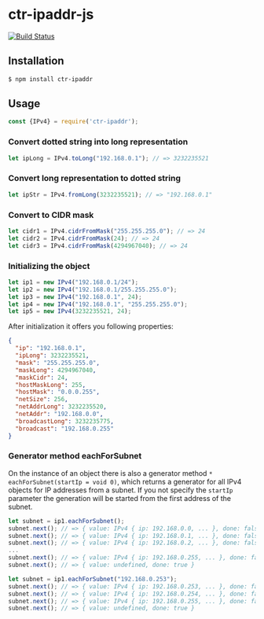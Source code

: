 # ctr-ipaddr-js
[![Build Status](https://travis-ci.org/crabtree/ctr-ipaddr-js.svg?branch=master)](https://travis-ci.org/crabtree/ctr-ipaddr-js)

## Installation
```bash
$ npm install ctr-ipaddr
```

## Usage
```js
const {IPv4} = require('ctr-ipaddr');
```

### Convert dotted string into long representation
```js
let ipLong = IPv4.toLong("192.168.0.1"); // => 3232235521
```

### Convert long representation to dotted string
```js
let ipStr = IPv4.fromLong(3232235521); // => "192.168.0.1"
```

### Convert to CIDR mask
```js
let cidr1 = IPv4.cidrFromMask("255.255.255.0"); // => 24
let cidr2 = IPv4.cidrFromMask(24); // => 24
let cidr3 = IPv4.cidrFromMask(4294967040); // => 24
```

### Initializing the object
```js
let ip1 = new IPv4("192.168.0.1/24");
let ip2 = new IPv4("192.168.0.1/255.255.255.0");
let ip3 = new IPv4("192.168.0.1", 24);
let ip4 = new IPv4("192.168.0.1", "255.255.255.0");
let ip5 = new IPv4(3232235521, 24);
```
After initialization it offers you following properties:
```json
{
  "ip": "192.168.0.1",
  "ipLong": 3232235521,
  "mask": "255.255.255.0",
  "maskLong": 4294967040,
  "maskCidr": 24,
  "hostMaskLong": 255,
  "hostMask": "0.0.0.255",
  "netSize": 256,
  "netAddrLong": 3232235520,
  "netAddr": "192.168.0.0",
  "broadcastLong": 3232235775,
  "broadcast": "192.168.0.255" 
}
```
### Generator method eachForSubnet
On the instance of an object there is also a generator method ```* eachForSubnet(startIp = void 0)```, which returns a generator for all IPv4 objects for IP addresses from a subnet. If you not specify the ```startIp``` parameter the generation will be started from the first address of the subnet.
```js
let subnet = ip1.eachForSubnet();
subnet.next(); // => { value: IPv4 { ip: 192.168.0.0, ... }, done: false }
subnet.next(); // => { value: IPv4 { ip: 192.168.0.1, ... }, done: false }
subnet.next(); // => { value: IPv4 { ip: 192.168.0.2, ... }, done: false }
...
subnet.next(); // => { value: IPv4 { ip: 192.168.0.255, ... }, done: false }
subnet.next(); // => { value: undefined, done: true }
```

```js
let subnet = ip1.eachForSubnet("192.168.0.253");
subnet.next(); // => { value: IPv4 { ip: 192.168.0.253, ... }, done: false }
subnet.next(); // => { value: IPv4 { ip: 192.168.0.254, ... }, done: false }
subnet.next(); // => { value: IPv4 { ip: 192.168.0.255, ... }, done: false }
subnet.next(); // => { value: undefined, done: true }
```
